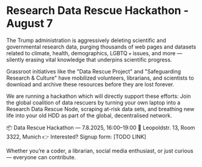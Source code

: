 # Research Data Rescue Hackathon - August 7

The Trump administration is aggressively deleting scientific and governmental research data, purging thousands of web pages and datasets related to climate, health, demographics, LGBTQ + issues, and more — silently erasing vital knowledge that underpins scientific progress.

Grassroot initiatives like the "Data Rescue Project" and "Safeguarding Research & Culture" have mobilized volunteers, librarians, and scientists to download and archive these resources before they are lost forever.

We are running a hackathon which will directly support these efforts: Join the global coalition of data rescuers by turning your own laptop into a Research Data Rescue Node, scraping at-risk data sets, and breathing new life into your old HDD as part of the global, decentralised network.

📦 Data Rescue Hackathon — 7.8.2025, 16:00–19:00
📍 Leopoldstr. 13, Room 3322, Munich
👉 Interested? Signup form: [TODO LINK]

Whether you’re a coder, a librarian, social media enthusiast, or just curious — everyone can contribute.
